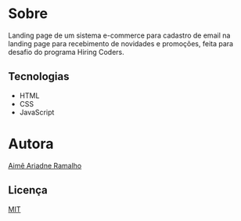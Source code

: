 # Sobre
Landing page de um sistema e-commerce para cadastro de email na landing page para recebimento de novidades e promoções, feita para desafio do programa Hiring Coders.

## Tecnologias

* HTML
* CSS
* JavaScript

# Autora
[Aimê Ariadne Ramalho](https://github.com/AimeAriadne/)

## Licença
[MIT](https://choosealicense.com/licenses/mit/)
